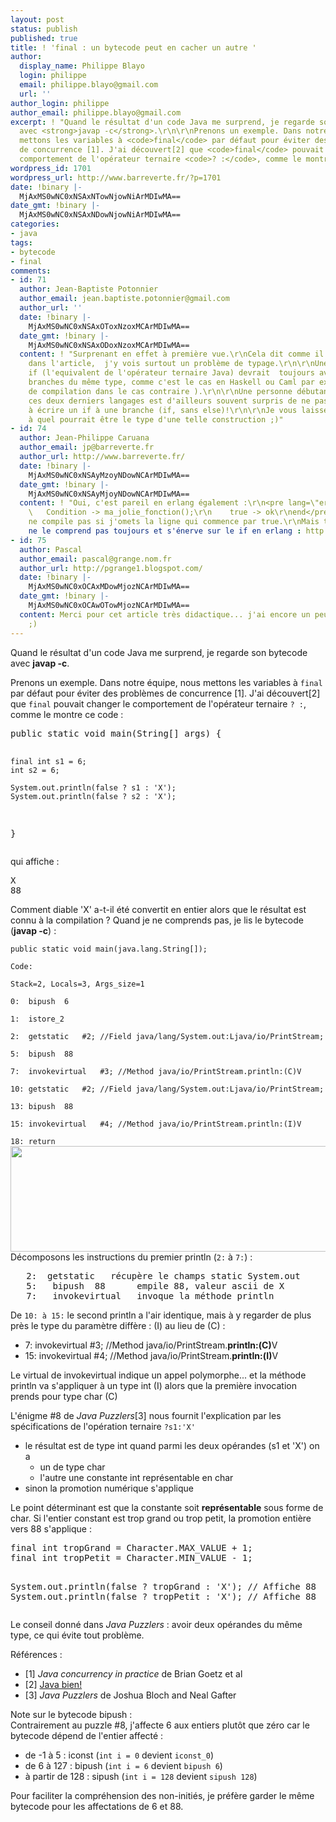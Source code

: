 ```yaml
---
layout: post
status: publish
published: true
title: ! 'final : un bytecode peut en cacher un autre '
author:
  display_name: Philippe Blayo
  login: philippe
  email: philippe.blayo@gmail.com
  url: ''
author_login: philippe
author_email: philippe.blayo@gmail.com
excerpt: ! "Quand le résultat d'un code Java me surprend, je regarde son bytecode
  avec <strong>javap -c</strong>.\r\n\r\nPrenons un exemple. Dans notre équipe, nous
  mettons les variables à <code>final</code> par défaut pour éviter des problèmes
  de concurrence [1]. J'ai découvert[2] que <code>final</code> pouvait changer le
  comportement de l'opérateur ternaire <code>? :</code>, comme le montre ce code :"
wordpress_id: 1701
wordpress_url: http://www.barreverte.fr/?p=1701
date: !binary |-
  MjAxMS0wNC0xNSAxNTowNjowNiArMDIwMA==
date_gmt: !binary |-
  MjAxMS0wNC0xNSAxNDowNjowNiArMDIwMA==
categories:
- java
tags:
- bytecode
- final
comments:
- id: 71
  author: Jean-Baptiste Potonnier
  author_email: jean.baptiste.potonnier@gmail.com
  author_url: ''
  date: !binary |-
    MjAxMS0wNC0xNSAxOToxNzoxMCArMDIwMA==
  date_gmt: !binary |-
    MjAxMS0wNC0xNSAxODoxNzoxMCArMDIwMA==
  content: ! "Surprenant en effet à première vue.\r\nCela dit comme il est suggéré
    dans l'article,  j'y vois surtout un problème de typage.\r\n\r\nUne expression
    if (l'equivalent de l'opérateur ternaire Java) devrait  toujours avoir ses deux
    branches du même type, comme c'est le cas en Haskell ou Caml par exemple (erreur
    de compilation dans le cas contraire ).\r\n\r\nUne personne débutant dans un de
    ces deux derniers langages est d'ailleurs souvent surpris de ne pas être autorisé
    à écrire un if à une branche (if, sans else)!\r\n\r\nJe vous laisse réfléchir
    à quel pourrait être le type d'une telle construction ;)"
- id: 74
  author: Jean-Philippe Caruana
  author_email: jp@barreverte.fr
  author_url: http://www.barreverte.fr/
  date: !binary |-
    MjAxMS0wNC0xNSAyMzoyNDowNCArMDIwMA==
  date_gmt: !binary |-
    MjAxMS0wNC0xNSAyMjoyNDowNCArMDIwMA==
  content: ! "Oui, c'est pareil en erlang également :\r\n<pre lang=\"erlang\">if\r\n
    \   Condition -> ma_jolie_fonction();\r\n    true -> ok\r\nend</pre>\r\nLe code
    ne compile pas si j'omets la ligne qui commence par true.\r\nMais tout le monde
    ne le comprend pas toujours et s'énerve sur le if en erlang : http://damienkatz.net/2008/03/what_sucks_abou.html"
- id: 75
  author: Pascal
  author_email: pascal@grange.nom.fr
  author_url: http://pgrange1.blogspot.com/
  date: !binary |-
    MjAxMS0wNC0xOCAxMDowMjozNCArMDIwMA==
  date_gmt: !binary |-
    MjAxMS0wNC0xOCAwOTowMjozNCArMDIwMA==
  content: Merci pour cet article très didactique... j'ai encore un peu mal au crane
    ;)
---
```

<p>Quand le résultat d'un code Java me surprend, je regarde son bytecode avec <strong>javap -c</strong>.</p>
<p>Prenons un exemple. Dans notre équipe, nous mettons les variables à <code>final</code> par défaut pour éviter des problèmes de concurrence [1]. J'ai découvert[2] que <code>final</code> pouvait changer le comportement de l'opérateur ternaire <code>? :</code>, comme le montre ce code :<a id="more"></a><a id="more-1701"></a></p>
<pre lang="java">public static void main(String[] args) {

    final int s1 = 6;
    int s2 = 6;

    System.out.println(false ? s1 : 'X');
    System.out.println(false ? s2 : 'X');
}</pre>
<p>qui affiche :</p>
<pre>X
88</pre>
<p>Comment diable 'X' a-t-il été convertit en entier alors que le résultat est connu à la compilation ? Quand je ne comprends pas, je lis le bytecode (<strong>javap -c</strong>) :</p>
<p><code>public static void main(java.lang.String[]);<br />
Code:<br />
Stack=2, Locals=3, Args_size=1<br />
0:	bipush	6<br />
1:	istore_2<br />
2:	getstatic	#2; //Field java/lang/System.out:Ljava/io/PrintStream;<br />
5:	bipush	88<br />
7:	invokevirtual	#3; //Method java/io/PrintStream.println:(C)V<br />
10:	getstatic	#2; //Field java/lang/System.out:Ljava/io/PrintStream;<br />
13:	bipush	88<br />
15:	invokevirtual	#4; //Method java/io/PrintStream.println:(I)V<br />
18:	return</code><br />
<a href="http://www.barreverte.fr/wp-content/uploads/2011/04/bytecodePhilippeBlayo22.png"><img class="alignnone size-full wp-image-1794" title="bytecodePhilippeBlayo" src="http://www.barreverte.fr/wp-content/uploads/2011/04/bytecodePhilippeBlayo22.png" alt="" width="573" height="169" /></a>Décomposons les instructions du premier println (<code>2:</code> à <code>7:</code>) :</p>
<pre>   2:	getstatic	récupère le champs static System.out
   5:	bipush	88      empile 88, valeur ascii de X
   7:	invokevirtual   invoque la méthode println</pre>
<p>De <code>10: à 15:</code> le second println a l'air identique, mais à y regarder de plus près le type du paramètre diffère : (I) au lieu de (C) :</p>
<ul>
<li>7:  invokevirtual #3; //Method java/io/PrintStream.<strong>println:(C)</strong>V</li>
<li>15: invokevirtual	#4; //Method java/io/PrintStream.<strong>println:(I)</strong>V</li>
</ul>
<p>Le virtual de invokevirtual indique un appel polymorphe... et la méthode println va s'appliquer à un type int (I) alors que la première invocation prends pour type char (C)</p>
<p>L'énigme #8 de <em>Java Puzzlers</em>[3] nous fournit l'explication par les spécifications de l'opération ternaire <code lang="java">?s1:'X'</code></p>
<ul>
<li>le résultat est de type int quand parmi les deux opérandes (s1 et 'X') on a
<ul>
<li>un de type char</li>
<li>l'autre une constante int représentable en char</li>
</ul>
</li>
<li>sinon la promotion numérique s'applique</li>
</ul>
<p>Le point déterminant est que la constante soit <strong>représentable</strong> sous forme de char. Si l'entier constant est trop grand ou trop petit, la promotion entière vers 88 s'applique :</p>
<pre lang="java">final int tropGrand = Character.MAX_VALUE + 1;
final int tropPetit = Character.MIN_VALUE - 1;

System.out.println(false ? tropGrand : 'X');     // Affiche 88
System.out.println(false ? tropPetit : 'X');     // Affiche 88</pre>
<p>Le conseil donné dans <em>Java Puzzlers</em> : avoir deux opérandes du même type, ce qui évite tout problème.</p>
<p>Références :</p>
<ul>
<li>[1] <em>Java concurrency in practice</em> de Brian Goetz et al</li>
<li>[2] <a href="http://blog.javabien.net">Java bien!</a></li>
<li>[3] <em>Java Puzzlers</em> de Joshua Bloch and Neal Gafter</li>
</ul>
<p>Note sur le bytecode bipush :<br />
Contrairement au puzzle #8, j'affecte 6 aux entiers plutôt que zéro car le bytecode dépend de l'entier affecté :</p>
<ul>
<li>de -1 à 5 : iconst (<code>int i = 0</code> devient <code>iconst_0</code>)</li>
<li>de 6 à 127 : bipush (<code>int i = 6</code> devient <code>bipush 6</code>)</li>
<li>à partir de 128 : sipush (<code>int i = 128</code> devient <code>sipush 128</code>)</li>
</ul>
<p>Pour faciliter la compréhension des non-initiés, je préfère garder le même bytecode pour les affectations de 6 et 88.</p>
